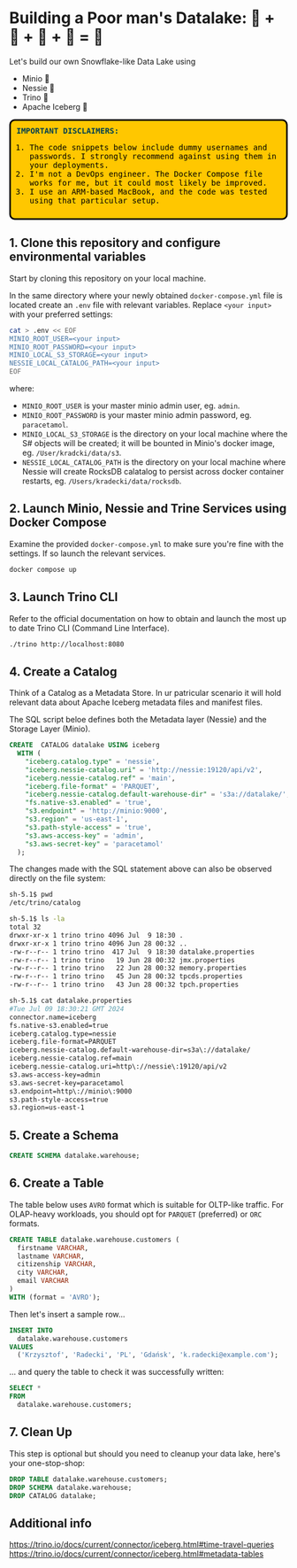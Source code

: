 # Building a Poor man's Datalake: 🦩 + 🦕 + 🐰 + 🧊 = 🚀
Let's build our own Snowflake-like Data Lake using 
- Minio 🦩
- Nessie 🦕
- Trino 🐰
- Apache Iceberg 🧊

<div style="border: 3px solid black; background-color: #ffc700; border-radius: 10px; padding: 10px; color: black; font-family: monospace;">
  <div style="color: #00404f; font-weight: bold;">
    IMPORTANT DISCLAIMERS:
  </div>

  1. The code snippets below include dummy usernames and passwords. I strongly recommend against using them in your deployments.
  2. I'm not a DevOps engineer. The Docker Compose file works for me, but it could most likely be improved.
  3. I use an ARM-based MacBook, and the code was tested using that particular setup.
</div>


## 1. Clone this repository and configure environmental variables
Start by cloning this repository on your local machine.

In the same directory where your newly obtained `docker-compose.yml` file is located create an `.env` file with relevant variables. Replace `<your input>` with your preferred settings:

```sh
cat > .env << EOF
MINIO_ROOT_USER=<your input>
MINIO_ROOT_PASSWORD=<your input>
MINIO_LOCAL_S3_STORAGE=<your input>
NESSIE_LOCAL_CATALOG_PATH=<your input>
EOF
```
where:

- `MINIO_ROOT_USER` is your master minio admin user, eg. `admin`.
- `MINIO_ROOT_PASSWORD` is your master minio admin password, eg. `paracetamol`.
- `MINIO_LOCAL_S3_STORAGE` is the directory on your local machine where the S# objects will be created; it will be bounted in Minio's docker image, eg. `/User/kradcki/data/s3`.
- `NESSIE_LOCAL_CATALOG_PATH` is the directory on your local machine where Nessie will create RocksDB calatalog to persist across docker container restarts, eg. `/Users/kradecki/data/rocksdb`.

## 2. Launch Minio, Nessie and Trine Services using Docker Compose

Examine the provided `docker-compose.yml` to make sure you're fine with the settings. If so launch the relevant services.

```sh
docker compose up
```

## 3. Launch Trino CLI

Refer to the official documentation on how to obtain and launch the most up to date Trino CLI (Command Line Interface).

```sh
./trino http://localhost:8080
```

## 4. Create a Catalog

Think of a Catalog as a Metadata Store. In ur patricular scenario it will hold relevant data about Apache Iceberg metadata files and manifest files.

The SQL script beloe defines both the Metadata layer (Nessie) and the Storage Layer (Minio).

```sql
CREATE  CATALOG datalake USING iceberg
  WITH (
    "iceberg.catalog.type" = 'nessie',
    "iceberg.nessie-catalog.uri" = 'http://nessie:19120/api/v2',
    "iceberg.nessie-catalog.ref" = 'main',
    "iceberg.file-format" = 'PARQUET',
    "iceberg.nessie-catalog.default-warehouse-dir" = 's3a://datalake/',
    "fs.native-s3.enabled" = 'true',
    "s3.endpoint" = 'http://minio:9000',
    "s3.region" = 'us-east-1',
    "s3.path-style-access" = 'true',
    "s3.aws-access-key" = 'admin',
    "s3.aws-secret-key" = 'paracetamol'
  );
```
The changes made with the SQL statement above can also be observed directly on the file system:

```sh
sh-5.1$ pwd
/etc/trino/catalog

sh-5.1$ ls -la
total 32
drwxr-xr-x 1 trino trino 4096 Jul  9 18:30 .
drwxr-xr-x 1 trino trino 4096 Jun 28 00:32 ..
-rw-r--r-- 1 trino trino  417 Jul  9 18:30 datalake.properties
-rw-r--r-- 1 trino trino   19 Jun 28 00:32 jmx.properties
-rw-r--r-- 1 trino trino   22 Jun 28 00:32 memory.properties
-rw-r--r-- 1 trino trino   45 Jun 28 00:32 tpcds.properties
-rw-r--r-- 1 trino trino   43 Jun 28 00:32 tpch.properties

sh-5.1$ cat datalake.properties 
#Tue Jul 09 18:30:21 GMT 2024
connector.name=iceberg
fs.native-s3.enabled=true
iceberg.catalog.type=nessie
iceberg.file-format=PARQUET
iceberg.nessie-catalog.default-warehouse-dir=s3a\://datalake/
iceberg.nessie-catalog.ref=main
iceberg.nessie-catalog.uri=http\://nessie\:19120/api/v2
s3.aws-access-key=admin
s3.aws-secret-key=paracetamol
s3.endpoint=http\://minio\:9000
s3.path-style-access=true
s3.region=us-east-1
```


## 5. Create a Schema

```sql
CREATE SCHEMA datalake.warehouse;
```

## 6. Create a Table

The table below uses `AVRO` format which is suitable for OLTP-like traffic. For OLAP-heavy workloads, you should opt for `PARQUET` (preferred) or `ORC` formats.

```sql
CREATE TABLE datalake.warehouse.customers (
  firstname VARCHAR,
  lastname VARCHAR,
  citizenship VARCHAR,
  city VARCHAR,
  email VARCHAR
)
WITH (format = 'AVRO');
```
Then let's insert a sample row...

```sql
INSERT INTO 
  datalake.warehouse.customers 
VALUES 
  ('Krzysztof', 'Radecki', 'PL', 'Gdańsk', 'k.radecki@example.com');
```
... and query the table to check it was successfully written:

```sql
SELECT * 
FROM
  datalake.warehouse.customers; 
```

## 7. Clean Up

This step is optional but should you need to cleanup your data lake, here's your one-stop-shop:

```sql
DROP TABLE datalake.warehouse.customers;
DROP SCHEMA datalake.warehouse;
DROP CATALOG datalake;
```

## Additional info
https://trino.io/docs/current/connector/iceberg.html#time-travel-queries
https://trino.io/docs/current/connector/iceberg.html#metadata-tables